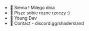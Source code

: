 - 👋 Siema ! Milego dnia
- 👀 Pisze sobie rozne rzeczy :)
- 🌱 Young Dev
- 💞️ Contact - discord.gg/shadersland

<!---
nAdle1312/nAdle1312 is a ✨ special ✨ repository because its `README.md` (this file) appears on your GitHub profile.
You can click the Preview link to take a look at your changes.
--->
